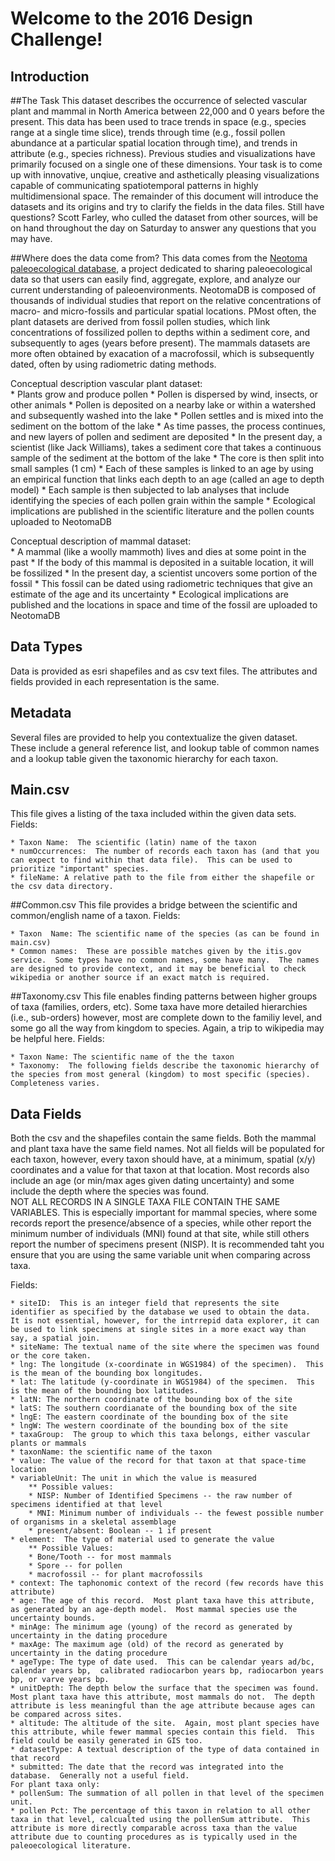 Welcome to the 2016 Design Challenge!
======================================

Introduction
------------------

##The Task
This dataset describes the occurrence of selected vascular plant and mammal in North America between 22,000 and 0 years before the present.  This data has been used to trace trends in space (e.g., species range at a single time slice), trends through time (e.g., fossil pollen abundance at a particular spatial location through time), and trends in attribute (e.g., species richness).  Previous studies and 
visualizations have primarily focused on a single one of these dimensions.  Your task is to come up with innovative, unqiue, creative and asthetically pleasing visualizations capable of communicating spatiotemporal patterns in highly multidimensional space.  The remainder of this document will introduce the datasets and its origins and try to clarify the fields in the data files.
Still have questions?  Scott Farley, who culled the dataset from other sources, will be on hand throughout the day on Saturday to answer any questions that you may have.
  

##Where does the data come from?
This data comes from the [Neotoma paleoecological database](http://neotomadb.org), a project dedicated to sharing paleoecological data so that users can easily find, aggregate, explore, and analyze our current understanding of paleoenvironments.  NeotomaDB is composed of thousands of individual studies that report on the relative concentrations of
macro- and micro-fossils and particular spatial locations.  PMost often, the plant datasets are derived from fossil pollen studies, which link concentrations of fossilized pollen to depths within a sediment core, and subsequently to ages (years before present).  The mammals datasets are more often obtained 
by exacation of a macrofossil, which is subsequently dated, often by using radiometric dating methods.  

Conceptual description vascular plant dataset:  
	* Plants grow and produce pollen
	* Pollen is dispersed by wind, insects, or other animals
	* Pollen is deposited on a nearby lake or within a watershed and subsequently washed into the lake
	* Pollen settles and is mixed into the sediment on the bottom of the lake
	* As time passes, the process continues, and new layers of pollen and sediment are deposited
	* In the present day, a scientist (like Jack Williams), takes a sediment core that takes a continuous sample of the sediment at the bottom of the lake
	* The core is then split into small samples (1 cm)
	* Each of these samples is linked to an age by using an empirical function that links each depth to an age (called an age to depth model)
	* Each sample is then subjected to lab analyses that include identifying the species of each pollen grain within the sample
	* Ecological implications are published in the scientific literature and the pollen counts uploaded to NeotomaDB

Conceptual description of mammal dataset:  
	* A mammal (like a woolly mammoth) lives and dies at some point in the past
	* If the body of this mammal is deposited in a suitable location, it will be fossilized
	* In the present day, a scientist uncovers some portion of the fossil
	* This fossil can be dated using radiometric techniques that give an estimate of the age and its uncertainty
	* Ecological implications are published and the locations in space and time of the fossil are uploaded to NeotomaDB

Data Types
----------
Data is provided as esri shapefiles and as csv text files. The attributes and fields provided in each representation is the same. 

Metadata
--------
Several files are provided to help you contextualize the given dataset.  These include a general reference list, and lookup table of common names and a lookup table given the taxonomic hierarchy for each taxon.

## Main.csv
This file gives a listing of the taxa included within the given data sets. 
Fields: 
 
	* Taxon Name:  The scientific (latin) name of the taxon
	* numOccurrences:  The number of records each taxon has (and that you can expect to find within that data file).  This can be used to prioritize "important" species.
	* fileName: A relative path to the file from either the shapefile or the csv data directory.

##Common.csv
This file provides a bridge between the scientific and common/english name of a taxon.
Fields:

	* Taxon  Name: The scientific name of the species (as can be found in main.csv)
	* Common names:  These are possible matches given by the itis.gov service.  Some types have no common names, some have many.  The names are designed to provide context, and it may be beneficial to check wikipedia or another source if an exact match is required.
	
	
##Taxonomy.csv
This file enables finding patterns between higher groups of taxa (families, orders, etc).  Some taxa have more detailed hierarchies (i.e., sub-orders) however, most are complete down to the familiy level, and some go all the way from kingdom to species.  Again, a trip to wikipedia may be helpful here.
Fields:

	* Taxon Name: The scientific name of the the taxon
	* Taxonomy:  The following fields describe the taxonomic hierarchy of the species from most general (kingdom) to most specific (species).  Completeness varies.



Data Fields
-----------
Both the csv and the shapefiles contain the same fields.  Both the mammal and plant taxa have the same field names.  Not all fields will be populated for each taxon, however, every taxon should have, at a minimum, spatial (x/y) coordinates and a value for that taxon at that location.  Most records also include an age (or min/max ages given dating uncertainty) and some include the depth where the species was found.  
NOT ALL RECORDS IN A SINGLE TAXA FILE CONTAIN THE SAME VARIABLES.  This is especially important for mammal species, where some records report the presence/absence of a species, while other report the minimum number of individuals (MNI) found at that site, while still others report the number of specimens present (NISP).  It is recommended taht you ensure that you are using the same variable unit when comparing across taxa.


Fields:

	* siteID:  This is an integer field that represents the site identifier as specified by the database we used to obtain the data.  It is not essential, however, for the intrrepid data explorer, it can be used to link specimens at single sites in a more exact way than say, a spatial join.
	* siteName: The textual name of the site where the specimen was found or the core taken.
	* lng: The longitude (x-coordinate in WGS1984) of the specimen).  This is the mean of the bounding box longitudes.
	* lat: The latitude (y-coordinate in WGS1984) of the specimen.  This is the mean of the bounding box latitudes.
	* latN: The northern coordinate of the bounding box of the site
	* latS: The southern coordianate of the bounding box of the site
	* lngE: The eastern coordinate of the bounding box of the site
	* lngW: The western coordinate of the bounding box of the site
	* taxaGroup:  The group to which this taxa belongs, either vascular plants or mammals
	* taxonName: the scientific name of the taxon
	* value: The value of the record for that taxon at that space-time location
	* variableUnit: The unit in which the value is measured
		** Possible values:
		* NISP: Number of Identified Specimens -- the raw number of specimens identified at that level
		* MNI: Minimum number of individuals -- the fewest possible number of organisms in a skeletal assemblage
		* present/absent: Boolean -- 1 if present
	* element:  The type of material used to generate the value 
		** Possible Values:
		* Bone/Tooth -- for most mammals
		* Spore -- for pollen
		* macrofossil -- for plant macrofossils
	* context: The taphonomic context of the record (few records have this attribute)
	* age: The age of this record.  Most plant taxa have this attribute, as generated by an age-depth model.  Most mammal species use the uncertainty bounds.  
	* minAge: The minimum age (young) of the record as generated by uncertainty in the dating procedure
	* maxAge: The maximum age (old) of the record as generated by uncertainty in the dating procedure
	* ageType: The type of date used.  This can be calendar years ad/bc, calendar years bp,  calibrated radiocarbon years bp, radiocarbon years bp, or varve years bp.  
	* unitDepth: The depth below the surface that the specimen was found.  Most plant taxa have this attribute, most mammals do not.  The depth attribute is less meaningful than the age attribute because ages can be compared across sites.
	* altitude: The altitude of the site.  Again, most plant species have this attribute, while fewer mammal species contain this field.  This field could be easily generated in GIS too.
	* datasetType: A textual description of the type of data contained in that record
	* submitted: The date that the record was integrated into the database.  Generally not a useful field.
	For plant taxa only:
	* pollenSum: The summation of all pollen in that level of the specimen unit. 
	* pollen Pct: The percentage of this taxon in relation to all other taxa in that level, calcualted using the pollenSum attribute.  This attribute is more directly comparable across taxa than the value attribute due to counting procedures as is typically used in the paleoecological literature.

	
	